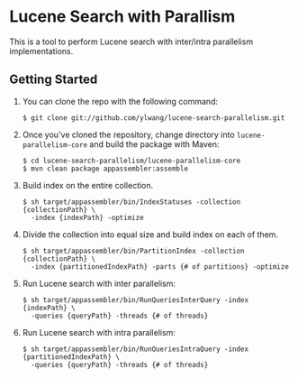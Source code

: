 Lucene Search with Parallism
=============
This is a tool to perform Lucene search with inter/intra parallelism implementations.

Getting Started
--------------
1. You can clone the repo with the following command:

	```
	$ git clone git://github.com/ylwang/lucene-search-parallelism.git
	``` 
2. Once you've cloned the repository, change directory into `lucene-parallelism-core` and build the package with Maven:

	```
	$ cd lucene-search-parallelism/lucene-parallelism-core
	$ mvn clean package appassembler:assemble
	```
3. Build index on the entire collection.

	```
	$ sh target/appassembler/bin/IndexStatuses -collection {collectionPath} \
	  -index {indexPath} -optimize
	```

4. Divide the collection into equal size and build index on each of them.

	```
	$ sh target/appassembler/bin/PartitionIndex -collection {collectionPath} \
	  -index {partitionedIndexPath} -parts {# of partitions} -optimize
	```
5. Run Lucene search with inter parallelism:
	```
	$ sh target/appassembler/bin/RunQueriesInterQuery -index {indexPath} \
	  -queries {queryPath} -threads {# of threads}
	```

6. Run Lucene search with intra parallelism:
	```
	$ sh target/appassembler/bin/RunQueriesIntraQuery -index {partitionedIndexPath} \
	  -queries {queryPath} -threads {# of threads}
	```
